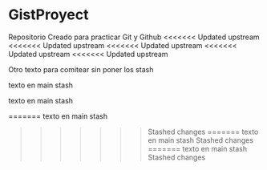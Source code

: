 # GistProyect
Repositorio Creado para practicar Git y Github
<<<<<<< Updated upstream
<<<<<<< Updated upstream
<<<<<<< Updated upstream
<<<<<<< Updated upstream
<<<<<<< Updated upstream



Otro texto para comitear sin poner los stash

texto en main stash

texto en main stash

=======
texto en main stash
>>>>>>> Stashed changes
=======
texto en main stash
>>>>>>> Stashed changes
=======
texto en main stash
>>>>>>> Stashed changes
